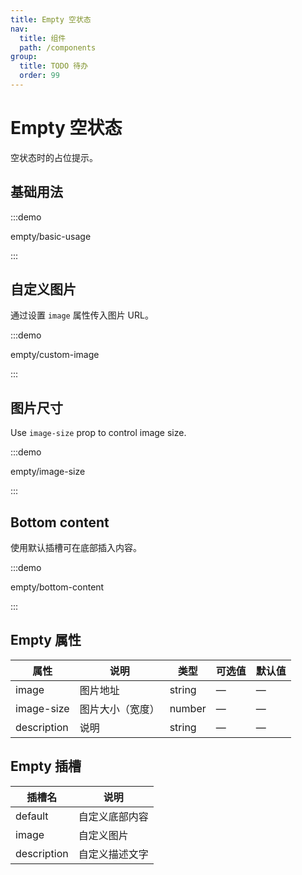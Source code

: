 ```yaml
---
title: Empty 空状态
nav:
  title: 组件
  path: /components
group:
  title: TODO 待办
  order: 99
---
```

# Empty 空状态

空状态时的占位提示。

## 基础用法

:::demo

empty/basic-usage

:::

## 自定义图片

通过设置 `image` 属性传入图片 URL。

:::demo

empty/custom-image

:::

## 图片尺寸

Use `image-size` prop to control image size.

:::demo

empty/image-size

:::

## Bottom content

使用默认插槽可在底部插入内容。

:::demo

empty/bottom-content

:::

## Empty 属性

| 属性          | 说明       | 类型     | 可选值 | 默认值 |
| ----------- | -------- | ------ | --- | --- |
| image       | 图片地址     | string | —   | —   |
| image-size  | 图片大小（宽度） | number | —   | —   |
| description | 说明       | string | —   | —   |

## Empty 插槽

| 插槽名         | 说明      |
| ----------- | ------- |
| default     | 自定义底部内容 |
| image       | 自定义图片   |
| description | 自定义描述文字 |
